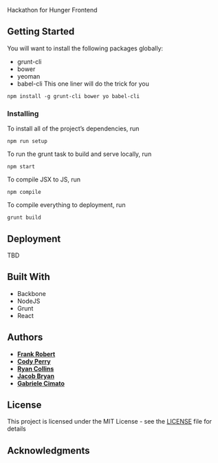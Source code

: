 Hackathon for Hunger Frontend

## Getting Started
You will want to install the following packages globally: 
* grunt-cli 
* bower 
* yeoman
* babel-cli
This one liner will do the trick for you
```
npm install -g grunt-cli bower yo babel-cli
```

### Installing
To install all of the project’s dependencies, run
```
npm run setup
```
To run the grunt task to build and serve locally, run
```
npm start
```
To compile JSX to JS, run
```
npm compile
```
To compile everything to deployment, run
```
grunt build
```


## Deployment
TBD

## Built With
* Backbone
* NodeJS
* Grunt
* React

## Authors

* **[Frank Robert](https://github.com/OfficialPhrank)**
* **[Cody Perry](https://github.com/cperry24)**
* **[Ryan Collins](https://github.com/RyanCCollins)**
* **[Jacob Bryan](https://github.com/bryanj4)**
* **[Gabriele Cimato](https://github.com/Gabri3l)**

## License

This project is licensed under the MIT License - see the [LICENSE](LICENSE) file for details

## Acknowledgments


